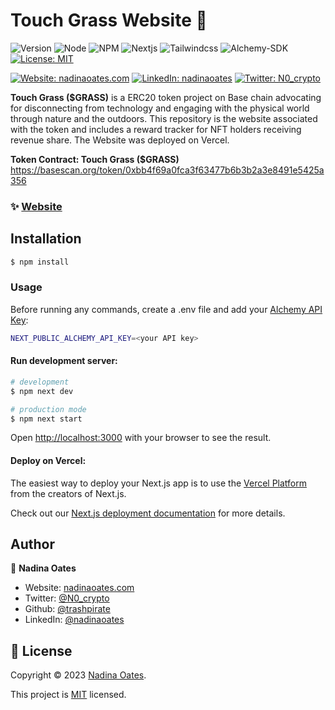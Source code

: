 # Touch Grass Website 🌿
![Version](https://img.shields.io/badge/version-1.1.0-blue.svg?style=for-the-badge)
![Node](https://img.shields.io/badge/node-v20.12.2-blue.svg?style=for-the-badge)
![NPM](https://img.shields.io/badge/npm-v10.6.0-blue?style=for-the-badge)
![Nextjs](https://img.shields.io/badge/next-v14.1.3-blue?style=for-the-badge)
![Tailwindcss](https://img.shields.io/badge/TailwindCSS-v5.0-blue?style=for-the-badge)
![Alchemy-SDK](https://img.shields.io/badge/AlchemySDK-v3.3.1-blue?style=for-the-badge)
[![License: MIT](https://img.shields.io/github/license/trashpirate/hold-earn.svg?style=for-the-badge)](https://github.com/trashpirate/hold-earn/blob/main/LICENSE)

[![Website: nadinaoates.com](https://img.shields.io/badge/Portfolio-00e0a7?style=for-the-badge&logo=Website)](https://nadinaoates.com)
[![LinkedIn: nadinaoates](https://img.shields.io/badge/LinkedIn-0a66c2?style=for-the-badge&logo=LinkedIn&logoColor=f5f5f5)](https://linkedin.com/in/nadinaoates)
[![Twitter: N0_crypto](https://img.shields.io/badge/@N0_crypto-black?style=for-the-badge&logo=X)](https://twitter.com/N0_crypto)


**Touch Grass ($GRASS)** is a ERC20 token project on Base chain advocating for disconnecting from technology and engaging with the physical world through nature and the outdoors. This repository is the website associated with the token and includes a reward tracker for NFT holders receiving revenue share. The Website was deployed on Vercel.

**Token Contract: Touch Grass ($GRASS)**  
https://basescan.org/token/0xbb4f69a0fca3f63477b6b3b2a3e8491e5425a356

### ✨ [Website](https://touchbasedgrass.com)

## Installation

```bash
$ npm install
```

### Usage

Before running any commands, create a .env file and add your [Alchemy API Key](https://www.alchemy.com/):

```bash
NEXT_PUBLIC_ALCHEMY_API_KEY=<your API key>

```


#### Run development server:

```bash
# development
$ npm next dev

# production mode
$ npm next start
```

Open [http://localhost:3000](http://localhost:3000) with your browser to see the result.

#### Deploy on Vercel:

The easiest way to deploy your Next.js app is to use the [Vercel Platform](https://vercel.com/new?utm_medium=default-template&filter=next.js&utm_source=create-next-app&utm_campaign=create-next-app-readme) from the creators of Next.js.

Check out our [Next.js deployment documentation](https://nextjs.org/docs/deployment) for more details.


## Author

👤 **Nadina Oates**

* Website: [nadinaoates.com](https://nadinaoates.com)
* Twitter: [@N0\_crypto](https://twitter.com/N0\_crypto)
* Github: [@trashpirate](https://github.com/trashpirate)
* LinkedIn: [@nadinaoates](https://linkedin.com/in/nadinaoates)


## 📝 License

Copyright © 2023 [Nadina Oates](https://github.com/trashpirate).

This project is [MIT](https://github.com/trashpirate/betting-dapp-frontend/blob/master/LICENSE) licensed.

